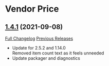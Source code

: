 # Vendor Price

## [1.4.1](https://github.com/ketho-wow/VendorPrice/tree/1.4.1) (2021-09-08)
[Full Changelog](https://github.com/ketho-wow/VendorPrice/compare/1.4.0...1.4.1) [Previous Releases](https://github.com/ketho-wow/VendorPrice/releases)

- Update for 2.5.2 and 1.14.0  
    Removed item count text as it feels unneeded  
- Update packager and diagnostics  
